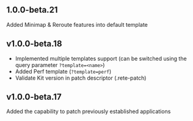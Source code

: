 ## 1.0.0-beta.21

Added Minimap & Reroute features into default template

## v1.0.0-beta.18

- Implemented multiple templates support (can be switched using the query parameter `?template=<name>`)
- Added Perf template (`?template=perf`)
- Validate Kit version in patch descriptor (.rete-patch)

## v1.0.0-beta.17

Added the capability to patch previously established applications
